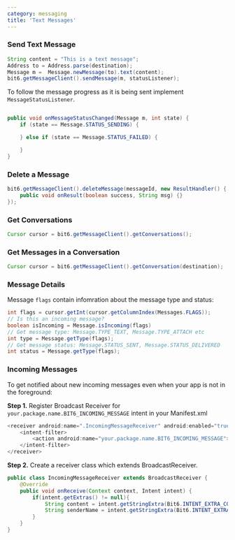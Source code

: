 ```yaml
---
category: messaging
title: 'Text Messages'
---
```



### Send Text Message

```java
String content = "This is a text message";
Address to = Address.parse(destination);
Message m =  Message.newMessage(to).text(content);
bit6.getMessageClient().sendMessage(m, statusListener);
```

To follow the message progress as it is being sent implement `MessageStatusListener`.

```java

public void onMessageStatusChanged(Message m, int state) {
    if (state == Message.STATUS_SENDING) {

    } else if (state == Message.STATUS_FAILED) {

    }
}
```

### Delete a Message

```java
bit6.getMessageClient().deleteMessage(messageId, new ResultHandler() {
    public void onResult(boolean success, String msg) {}
});
```

### Get Conversations

```java
Cursor cursor = bit6.getMessageClient().getConversations();
```

### Get Messages in a Conversation

```java
Cursor cursor = bit6.getMessageClient().getConversation(destination);
```

### Message Details

Message `flags` contain infomration about the message type and status:

```java
int flags = cursor.getInt(cursor.getColumnIndex(Messages.FLAGS));
// Is this an incoming message?
boolean isIncoming = Message.isIncoming(flags)
// Get message type: Message.TYPE_TEXT, Message.TYPE_ATTACH etc
int type = Message.getType(flags);
// Get message status: Message.STATUS_SENT, Message.STATUS_DELIVERED
int status = Message.getType(flags);
```

### Incoming Messages

To get notified about new incoming messages even when your app is not in the foreground:

**Step 1.** Register Broadcast Receiver for `your.package.name.BIT6_INCOMING_MESSAGE` intent in your Manifest.xml

```java
<receiver android:name=".IncomingMessageReceiver" android:enabled="true">
    <intent-filter>
        <action android:name="your.package.name.BIT6_INCOMING_MESSAGE"></action>
    </intent-filter>
</receiver>
```

**Step 2.** Create a receiver class which extends BroadcastReceiver.

```java
public class IncomingMessageReceiver extends BroadcastReceiver {
    @Override
    public void onReceive(Context context, Intent intent) {
        if(intent.getExtras() != null){
            String content = intent.getStringExtra(Bit6.INTENT_EXTRA_CONTENT);
            String senderName = intent.getStringExtra(Bit6.INTENT_EXTRA_NAME);
        }
    }
}
```

